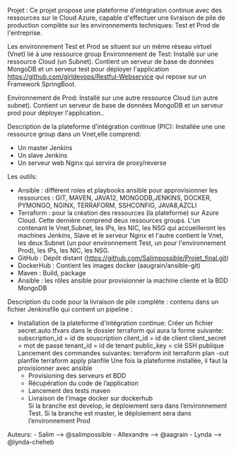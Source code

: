 Projet : 
Ce projet propose une plateforme d'intégration continue avec des ressources sur le Cloud Azure, capable d'effectuer une livraison de pile
de production complète sur les environnements techniques: Test et Prod de l'entreprise.

Les environnement Test et Prod se situent sur un même réseau virtuel (Vnet) lié à une ressource group
Environnement de Test:
Installé sur une ressource Cloud (un Subnet). Contient un serveur de base de données MongoDB et un serveur test pour déployer l'application 
https://github.com/girldevops/Restful-Webservice qui repose sur un Framework SpringBoot.

Environnement de Prod:
Installé sur une autre ressource Cloud (un autre subnet). Contient un serveur de base de données MongoDB et un serveur prod pour déployer l'application..

Description de la plateforme d'intégration continue (PIC): 
Installée une une ressource group dans un Vnet,elle comprend:
   - Un master Jenkins
   - Un slave Jenkins
   - Un serveur web Nginx qui servira de proxy/reverse
 
 Les outils:
   - Ansible : différent roles et playbooks ansible pour approvisionner les ressources : GIT, MAVEN, JAVA12, MONGODB,JENKINS, DOCKER, PYMONGO, NGINX, TERRAFORM, SSHCONFIG, JAVA8,AZCLI
   - Terraform : pour la création des ressources (la plateforme) sur Azure Cloud. Cette dernière comprend deux ressources groups. 
      L'un contenant  le Vnet,Subnet, les IPs, les NIC, les NSG qui accueilleront les machines Jenkins, Slave et le serveur  Nginx et l'autre contient 
     le Vnet, les deux Subnet (un pour environnement Test, un pour l'environnement Prod), les IPs, les NIC, les NSG.
   - GitHub : Dépôt distant (https://github.com/Salimpossible/Projet_final.git)
   - DockerHub : Contient les images docker (aaugrain/ansible-git)
   - Maven : Build, package
   - Ansible : les rôles ansible pour provisionner la machine cliente et la BDD MongoDB

Description du code pour la livraison de pile complète : contenu dans un fichier Jenkinsfile qui contient un pipeline :
- Installation de la plateforme d'intégration continue: 
Créer un fichier secret.auto.tfvars dans le dossier terraform qui aura la forme suivante:
   subscription_id =  id de souscription
   client_id       =  id de client
   client_secret   =  mot de passe
   tenant_id       =  id de tenant
   public_key      =  clé SSH publique
Lancement des commandes suivantes:
   terraform init
   terraform plan -out planfile
   terraform apply planfile
Une fois la plateforme installée, il faut la provisionner avec ansible
   - Provisioning des serveurs et BDD
   - Récupération du code de l’application
   - Lancement des tests maven
   - Livraison de l’image docker sur dockerhub	
Si la branche est develop, le déploiement sera dans l’environnement Test.
Si la branche est master, le déploiement sera dans l’environnement Prod

     
Auteurs:
     - Salim --> @salimpossible
     - Allexandre --> @aagrain
     - Lynda --> @lynda-cheheb

